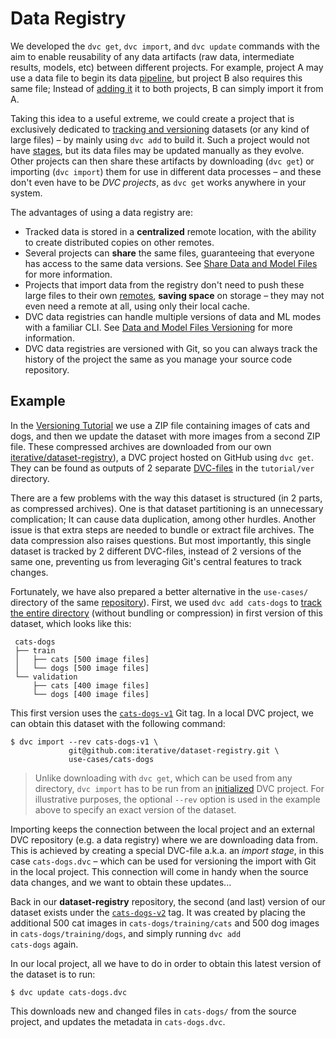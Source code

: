 # Data Registry

We developed the `dvc get`, `dvc import`, and `dvc update` commands with the aim
to enable reusability of any <abbr>data artifacts</abbr> (raw data, intermediate
results, models, etc) between different projects. For example, project A may use
a data file to begin its data [pipeline](/doc/command-reference/pipeline), but
project B also requires this same file; Instead of
[adding it](/doc/command-reference/add#example-single-file) it to both projects,
B can simply import it from A.

Taking this idea to a useful extreme, we could create a <abbr>project</abbr>
that is exclusively dedicated to
[tracking and versioning](/doc/use-cases/data-and-model-files-versioning)
datasets (or any kind of large files) – by mainly using `dvc add` to build it.
Such a project would not have [stages](/doc/command-reference/run), but its data
files may be updated manually as they evolve. Other projects can then share
these artifacts by downloading (`dvc get`) or importing (`dvc import`) them for
use in different data processes – and these don't even have to be _DVC
projects_, as `dvc get` works anywhere in your system.

The advantages of using a data registry are:

- Tracked data is stored in a **centralized** remote location, with the ability
  to create distributed copies on other remotes.
- Several projects can **share** the same files, guaranteeing that everyone has
  access to the same data versions. See
  [Share Data and Model Files](/doc/use-cases/share-data-and-model-files) for
  more information.
- Projects that import data from the registry don't need to push these large
  files to their own [remotes](/doc/command-reference/remote), **saving space**
  on storage – they may not even need a remote at all, using only their local
  <abbr>cache</abbr>.
- DVC data registries can handle multiple versions of data and ML modes with a
  familiar CLI. See
  [Data and Model Files Versioning](/doc/use-cases/data-and-model-files-versioning)
  for more information.
- DVC data registries are versioned with Git, so you can always track the
  history of the project the same as you manage your source code repository.

## Example

In the [Versioning Tutorial](/doc/tutorials/versioning) we use a ZIP file
containing images of cats and dogs, and then we update the dataset with more
images from a second ZIP file. These compressed archives are downloaded from our
own
[iterative/dataset-registry](https://github.com/iterative/dataset-registry)), a
<abbr>DVC project</abbr> hosted on GitHub using `dvc get`. They can be found as
<abbr>outputs</abbr> of 2 separate
[DVC-files](/doc/user-guide/dvc-files-and-directories) in the `tutorial/ver`
directory.

There are a few problems with the way this dataset is structured (in 2 parts, as
compressed archives). One is that dataset partitioning is an unnecessary
complication; It can cause data duplication, among other hurdles. Another issue
is that extra steps are needed to bundle or extract file archives. The data
compression also raises questions. But most importantly, this single dataset is
tracked by 2 different DVC-files, instead of 2 versions of the same one,
preventing us from leveraging Git's central features to track changes.

Fortunately, we have also prepared a better alternative in the `use-cases/`
directory of the same
[repository](https://github.com/iterative/dataset-registry)). First, we used
<code>dvc add cats-dogs</code> to
[track the entire directory](https://dvc.org/doc/command-reference/add#example-directory)
(without bundling or compression) in first version of this dataset, which looks
like this:

```
 cats-dogs
 ├── train
 │   ├── cats [500 image files]
 │   └── dogs [500 image files]
 └── validation
     ├── cats [400 image files]
     └── dogs [400 image files]
```

This first version uses the
[`cats-dogs-v1`](https://github.com/iterative/dataset-registry/tree/cats-dogs-v1/use-cases)
Git tag. In a local DVC project, we can obtain this dataset with the following
command:

```dvc
$ dvc import --rev cats-dogs-v1 \
             git@github.com:iterative/dataset-registry.git \
             use-cases/cats-dogs
```

> Unlike downloading with `dvc get`, which can be used from any directory,
> `dvc import` has to be run from an [initialized](/doc/command-reference/init)
> DVC project. For illustrative purposes, the optional `--rev` option is used in
> the example above to specify an exact version of the dataset.

Importing keeps the connection between the local project and an external DVC
repository (e.g. a data registry) where we are downloading data from. This is
achieved by creating a special DVC-file a.k.a. an _import stage_, in this case
`cats-dogs.dvc` – which can be used for versioning the import with Git in the
local project. This connection will come in handy when the source data changes,
and we want to obtain these updates...

Back in our **dataset-registry** repository, the second (and last) version of
our dataset exists under the
[`cats-dogs-v2`](https://github.com/iterative/dataset-registry/tree/cats-dogs-v2/use-cases)
tag. It was created by placing the additional 500 cat images in
`cats-dogs/training/cats` and 500 dog images in `cats-dogs/training/dogs`, and
simply running <code>dvc add cats-dogs</code> again.

In our local project, all we have to do in order to obtain this latest version
of the dataset is to run:

```dvc
$ dvc update cats-dogs.dvc
```

This downloads new and changed files in `cats-dogs/` from the source project,
and updates the metadata in `cats-dogs.dvc`.
